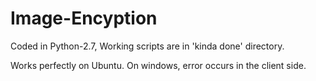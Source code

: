 # Image-Encyption
Coded in Python-2.7, 
Working scripts are in 'kinda done' directory.

Works perfectly on Ubuntu.
On windows, error occurs in the client side.
